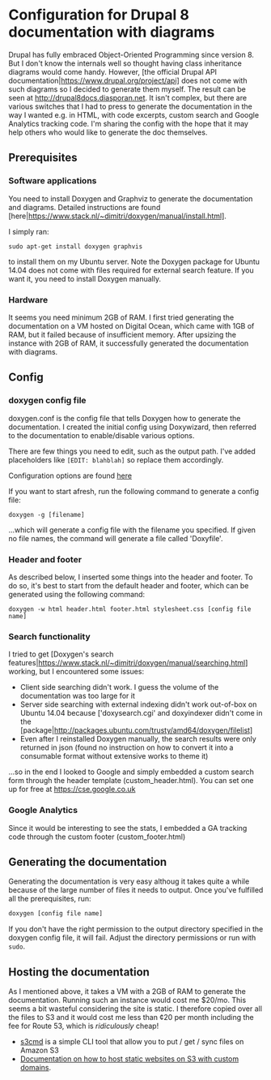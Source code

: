 # Configuration for Drupal 8 documentation with diagrams

Drupal has fully embraced Object-Oriented Programming since version 8. But I don't know the internals well so thought having class inheritance diagrams would come handy. However, [the official Drupal API documentation|https://www.drupal.org/project/api] does not come with such diagrams so I decided to generate them myself. The result can be seen at http://drupal8docs.diasporan.net. It isn't complex, but there are various switches that I had to press to generate the documentation in the way I wanted e.g. in HTML, with code excerpts, custom search and Google Analytics tracking code. I'm sharing the config with the hope that it may help others who would like to generate the doc themselves.

## Prerequisites
### Software applications
You need to install Doxygen and Graphviz to generate the documentation and diagrams. Detailed instructions are found [here|https://www.stack.nl/~dimitri/doxygen/manual/install.html].

I simply ran:
```
sudo apt-get install doxygen graphvis
```
to install them on my Ubuntu server. Note the Doxygen package for Ubuntu 14.04 does not come with files required for external search feature. If you want it, you need to install Doxygen manually.

### Hardware
It seems you need minimum 2GB of RAM. I first tried generating the documentation on a VM hosted on Digital Ocean, which came with 1GB of RAM, but it failed because of insufficient memory. After upsizing the instance with 2GB of RAM, it successfully generated the documentation with diagrams.

## Config
### doxygen config file
doxygen.conf is the config file that tells Doxygen how to generate the documentation. I created the initial config using Doxywizard, then referred to the documentation to enable/disable various options.

There are few things you need to edit, such as the output path. I've added placeholders like ```[EDIT: blahblah]``` so replace them accordingly.

Configuration options are found [here](https://www.stack.nl/~dimitri/doxygen/manual/config.html)

If you want to start afresh, run the following command to generate a config file:
```
doxygen -g [filename]
```
...which will generate a config file with the filename you specified. If given no file names, the command will generate a file called 'Doxyfile'. 

### Header and footer
As described below, I inserted some things into the header and footer. To do so, it's best to start from the default header and footer, which can be generated using the following command:
```
doxygen -w html header.html footer.html stylesheet.css [config file name]
```

### Search functionality
I tried to get [Doxygen's search features|https://www.stack.nl/~dimitri/doxygen/manual/searching.html] working, but I encountered some issues:
* Client side searching didn't work. I guess the volume of the documentation was too large for it
* Server side searching with external indexing didn't work out-of-box on Ubuntu 14.04 because ['doxysearch.cgi' and doxyindexer didn't come in the [package|http://packages.ubuntu.com/trusty/amd64/doxygen/filelist]
* Even after I reinstalled Doxygen manually, the search results were only returned in json (found no instruction on how to convert it into a consumable format without extensive works to theme it)

...so in the end I looked to Google and simply embedded a custom search form through the header template (custom_header.html). You can set one up for free at https://cse.google.co.uk

### Google Analytics
Since it would be interesting to see the stats, I embedded a GA tracking code through the custom footer (custom_footer.html)

## Generating the documentation
Generating the documentation is very easy althoug it takes quite a while because of the large number of files it needs to output. Once you've fulfilled all the prerequisites, run:
```bash
doxygen [config file name] 
```
If you don't have the right permission to the output directory specified in the doxygen config file, it will fail. Adjust the directory permissions or run with ```sudo```.


## Hosting the documentation
As I mentioned above, it takes a VM with a 2GB of RAM to generate the documentation. Running such an instance would cost me $20/mo. This seems a bit wasteful considering the site is static. I therefore copied over all the files to S3 and it would cost me less than ¢20 per month including the fee for Route 53, which is *ridiculously* cheap! 
* [s3cmd](http://s3tools.org/s3cmd) is a simple CLI tool that allow you to put / get / sync files on Amazon S3
* [Documentation on how to host static websites on S3 with custom domains](https://docs.aws.amazon.com/AmazonS3/latest/dev/website-hosting-custom-domain-walkthrough.html).
